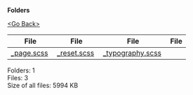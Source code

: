 **Folders**

[&lt;Go Back&gt;](../right.html)

  

<table><thead><tr class="header"><th><strong>File</strong></th><th><strong>File</strong></th><th><strong>File</strong></th><th><strong>File</strong></th></tr></thead><tbody><tr class="odd"><td><a href="_page.scss">_page.scss</a> </td><td><a href="_reset.scss">_reset.scss</a> </td><td><a href="_typography.scss">_typography.scss</a> </td><td></td></tr></tbody></table>

Folders: 1  
Files: 3  
Size of all files: 5994 KB
